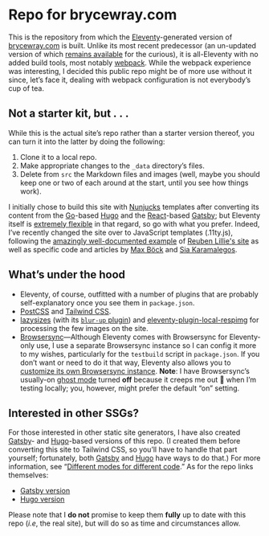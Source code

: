 # Repo for brycewray.com

This is the repository from which the [Eleventy](https://11ty.dev)-generated version of [brycewray.com](https://brycewray.com) is built. Unlike its most recent predecessor (an un-updated version of which [remains available](https://github.com/brycewray/eleventy_bundler) for the curious), it is all-Eleventy with no added build tools, most notably [webpack](https://webpack.js.org). While the webpack experience was interesting, I decided this public repo might be of more use without it since, let&rsquo;s face it, dealing with webpack configuration is not everybody&rsquo;s cup of tea.

## Not a starter kit, but&nbsp;.&nbsp;.&nbsp;.

While this is the actual site&rsquo;s repo rather than a starter version thereof, you can turn it into the latter by doing the following:

1. Clone it to a local repo.
2. Make appropriate changes to the `_data` directory&rsquo;s files.
3. Delete from `src` the Markdown files and images (well, maybe you should keep one or two of each around at the start, until you see how things work).

I initially chose to build this site with [Nunjucks](https://mozilla.github.io/nunjucks/) templates after converting its content from the [Go](https://golang.org)-based [Hugo](https://gohugo.io) and the [React](https://reactjs.org)-based [Gatsby](https://gatsbyjs.org); but Eleventy itself is [extremely flexible](https://www.11ty.dev/docs/languages/) in that regard, so go with what you prefer. Indeed, I&rsquo;ve recently changed the site over to JavaScript templates (.11ty.js), following the [amazingly well-documented example](https://gitlab.com/reubenlillie/reubenlillie.com) of [Reuben Lillie's site](https://reubenlillie.com) as well as specific code and articles by [Max Böck](https://mxb.dev/blog/using-webmentions-on-static-sites/) and [Sia Karamalegos](https://sia.codes/posts/webmentions-eleventy-in-depth/).

## What&rsquo;s under the hood

- Eleventy, of course, outfitted with a number of plugins that are probably self-explanatory once you see them in `package.json`.
- [PostCSS](https://postcss.org) and [Tailwind CSS](https://tailwindcss.com).
- [lazysizes](https://github.com/aFarkas/lazysizes) (with its [`blur-up` plugin](https://github.com/aFarkas/lazysizes/tree/gh-pages/plugins/blur-up)) and [eleventy-plugin-local-respimg](https://www.npmjs.com/package/eleventy-plugin-local-respimg) for processing the few images on the site.
- [Browsersync](https://browsersync.io)&mdash;Although Eleventy comes with Browsersync for Eleventy-only use, I use a separate Browsersync instance so I can config it more to my wishes, particularly for the `testbuild` script in `package.json`. If you don&rsquo;t want or need to do it that way, Eleventy also allows you to [customize its own Browsersync instance](https://11ty.dev/docs/config/#override-browsersync-server-options). **Note**: I have Browsersync&rsquo;s usually-on [ghost mode](https://browsersync.io/docs/options#option-ghostMode) turned **off** because it creeps me out 🙂 when I&rsquo;m testing locally; you, however, might prefer the default &ldquo;on&rdquo; setting.

## Interested in other SSGs?

For those interested in other static site generators, I have also created [Gatsby](https://gatsbyjs.org)- and [Hugo](https://gohugo.io)-based versions of this repo. (I created them before converting this site to Tailwind CSS, so you&rsquo;ll have to handle that part yourself; fortunately, both [Gatsby](https://www.gatsbyjs.org/docs/tailwind-css/) and [Hugo](https://discourse.gohugo.io/t/adding-tailwindcss/24001/5) have ways to do that.) For more information, see “[Different modes for different code](https://brycewray.com/posts/2020/04/different-modes-different-code).” As for the repo links themselves:

- [Gatsby version](https://github.com/brycewray/gatsby_site_css-grid)
- [Hugo version](https://github.com/brycewray/hugo_site_css-grid)

Please note that I **do not** promise to keep them **fully** up to date with this repo (*i.e*, the real site), but will do so as time and circumstances allow.